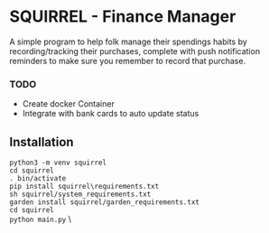 SQUIRREL - Finance Manager
==========================

A simple program to help folk manage their spendings habits by recording/tracking their
purchases, complete with push notification reminders to make sure you remember to record that purchase.

### TODO

* Create docker Container
* Integrate with bank cards to auto update status

Installation
---------------

`python3 -m venv squirrel`
\
`cd squirrel`
\
`. bin/activate`
\
`pip install squirrel\requirements.txt`
\
`sh squirrel/system_requirements.txt`
\
`garden install squirrel/garden_requirements.txt`
\
`cd squirrel`
\
`python main.py` 
\
